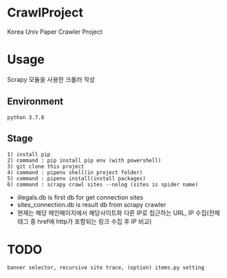 # CrawlProject
Korea Univ Paper Crawler Project

# Usage
Scrapy 모듈을 사용한 크롤러 작성
## Environment
```
python 3.7.8
```
## Stage
```
1) install pip
2) command : pip install pip env (with powershell)
3) git clone this project
4) command : pipenv shell(in project folder)
5) command : pipenv install(install packages)
6) command : scrapy crawl sites --nolog (sites is spider name)
```
* illegals.db is first db for get connection sites
* sites_connection.db is result db from scrapy crawler
* 현재는 해당 메인페이지에서 해당사이트와 다른 IP로 접근하는 URL, IP 수집(전체 태그 중 href에 http가 포함되는 링크 수집 후 IP 비교)

# TODO
```
banner selector, recursive site trace, (option) items.py setting
```